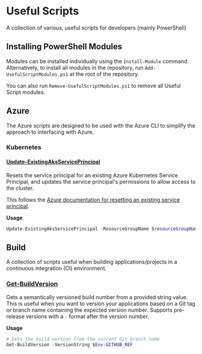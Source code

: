 # Useful Scripts

A collection of various, useful scripts for developers (mainly PowerShell)

## Installing PowerShell Modules

Modules can be installed individually using the `Install-Module` command. Alternatively, to install all modules in the repository, run `Add-UsefulScriptModules.ps1` at the root of the repository.

You can also run `Remove-UsefulScriptModules.ps1` to remove all Useful Script modules.

## Azure

The Azure scripts are designed to be used with the Azure CLI to simplify the approach to interfacing with Azure.

### Kubernetes

#### [Update-ExistingAksServicePrincipal](/azure/kubernetes/Update-ExistingAksServicePrincipal.psm1)

Resets the service principal for an existing Azure Kubernetes Service Principal, and updates the service principal's permissions to allow access to the cluster.

This follows the [Azure documentation for resetting an existing service principal](https://docs.microsoft.com/en-us/azure/aks/update-credentials#reset-the-existing-service-principal-credential).

**Usage**

```powershell
Update-ExistingAksServicePrincipal -ResourceGroupName $resourceGroupName -ClusterName $clusterName
```

## Build

A collection of scripts useful when building applications/projects in a continuous integration (CI) environment.

### [Get-BuildVersion](/build/Get-BuildVersion.psm1)

Gets a semantically versioned build number from a provided string value. This is useful when you want to version your applications based on a Git tag or branch name containing the expected version number. Supports pre-release versions with a `-` format after the version number.

**Usage**

```powershell
# Gets the build version from the current Git branch name
Get-BuildVersion -VersionString $Env:GITHUB_REF
```
